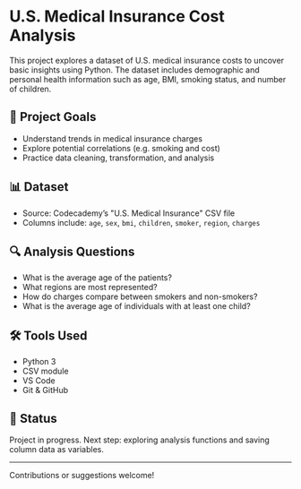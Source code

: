 # U.S. Medical Insurance Cost Analysis

This project explores a dataset of U.S. medical insurance costs to uncover basic insights using Python. The dataset includes demographic and personal health information such as age, BMI, smoking status, and number of children.

## 🥅 Project Goals
- Understand trends in medical insurance charges
- Explore potential correlations (e.g. smoking and cost)
- Practice data cleaning, transformation, and analysis

## 📊 Dataset
- Source: Codecademy’s "U.S. Medical Insurance" CSV file
- Columns include: `age`, `sex`, `bmi`, `children`, `smoker`, `region`, `charges`

## 🔍 Analysis Questions
- What is the average age of the patients?
- What regions are most represented?
- How do charges compare between smokers and non-smokers?
- What is the average age of individuals with at least one child?

## 🛠 Tools Used
- Python 3
- CSV module
- VS Code
- Git & GitHub

## 🚧 Status
Project in progress. Next step: exploring analysis functions and saving column data as variables.

---

Contributions or suggestions welcome!
